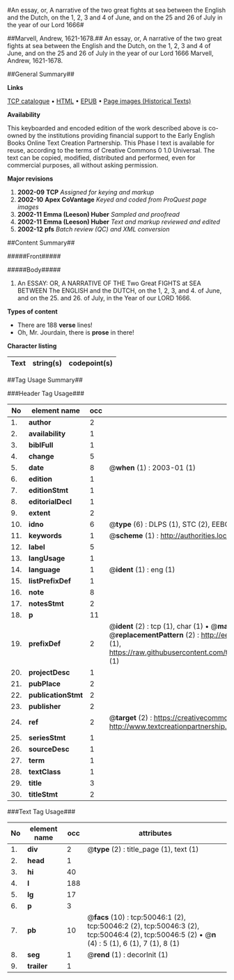 #An essay, or, A narrative of the two great fights at sea between the English and the Dutch, on the 1, 2, 3 and 4 of June, and on the 25 and 26 of July in the year of our Lord 1666#

##Marvell, Andrew, 1621-1678.##
An essay, or, A narrative of the two great fights at sea between the English and the Dutch, on the 1, 2, 3 and 4 of June, and on the 25 and 26 of July in the year of our Lord 1666
Marvell, Andrew, 1621-1678.

##General Summary##

**Links**

[TCP catalogue](http://www.ota.ox.ac.uk/tcp/)  • 
[HTML](http://tei.it.ox.ac.uk/tcp/Texts-HTML/free/A38/A38630.html)  • 
[EPUB](http://tei.it.ox.ac.uk/tcp/Texts-EPUB/free/A38/A38630.epub) • 
[Page images (Historical Texts)](https://data.historicaltexts.jisc.ac.uk/view?pubId=eebo-11862847e&pageId=eebo-11862847e-50046-1)

**Availability**

This keyboarded and encoded edition of the
	       work described above is co-owned by the institutions
	       providing financial support to the Early English Books
	       Online Text Creation Partnership. This Phase I text is
	       available for reuse, according to the terms of Creative
	       Commons 0 1.0 Universal. The text can be copied,
	       modified, distributed and performed, even for
	       commercial purposes, all without asking permission.

**Major revisions**

1. __2002-09__ __TCP__ *Assigned for keying and markup*
1. __2002-10__ __Apex CoVantage__ *Keyed and coded from ProQuest page images*
1. __2002-11__ __Emma (Leeson) Huber__ *Sampled and proofread*
1. __2002-11__ __Emma (Leeson) Huber__ *Text and markup reviewed and edited*
1. __2002-12__ __pfs__ *Batch review (QC) and XML conversion*

##Content Summary##

#####Front#####

#####Body#####

1. An ESSAY: OR, A NARRATIVE OF THE Two Great FIGHTS at SEA BETWEEN The ENGLISH and the DUTCH, on the 1, 2, 3, and 4. of June, and on the 25. and 26. of July, in the Year of our LORD 1666.

**Types of content**

  * There are 188 **verse** lines!
  * Oh, Mr. Jourdain, there is **prose** in there!

**Character listing**


|Text|string(s)|codepoint(s)|
|---|---|---|

##Tag Usage Summary##

###Header Tag Usage###

|No|element name|occ|attributes|
|---|---|---|---|
|1.|__author__|2||
|2.|__availability__|1||
|3.|__biblFull__|1||
|4.|__change__|5||
|5.|__date__|8| @__when__ (1) : 2003-01 (1)|
|6.|__edition__|1||
|7.|__editionStmt__|1||
|8.|__editorialDecl__|1||
|9.|__extent__|2||
|10.|__idno__|6| @__type__ (6) : DLPS (1), STC (2), EEBO-CITATION (1), OCLC (1), VID (1)|
|11.|__keywords__|1| @__scheme__ (1) : http://authorities.loc.gov/ (1)|
|12.|__label__|5||
|13.|__langUsage__|1||
|14.|__language__|1| @__ident__ (1) : eng (1)|
|15.|__listPrefixDef__|1||
|16.|__note__|8||
|17.|__notesStmt__|2||
|18.|__p__|11||
|19.|__prefixDef__|2| @__ident__ (2) : tcp (1), char (1)  •  @__matchPattern__ (2) : ([0-9\-]+):([0-9IVX]+) (1), (.+) (1)  •  @__replacementPattern__ (2) : http://eebo.chadwyck.com/downloadtiff?vid=$1&page=$2 (1), https://raw.githubusercontent.com/textcreationpartnership/Texts/master/tcpchars.xml#$1 (1)|
|20.|__projectDesc__|1||
|21.|__pubPlace__|2||
|22.|__publicationStmt__|2||
|23.|__publisher__|2||
|24.|__ref__|2| @__target__ (2) : https://creativecommons.org/publicdomain/zero/1.0/ (1), http://www.textcreationpartnership.org/docs/. (1)|
|25.|__seriesStmt__|1||
|26.|__sourceDesc__|1||
|27.|__term__|1||
|28.|__textClass__|1||
|29.|__title__|3||
|30.|__titleStmt__|2||


###Text Tag Usage###

|No|element name|occ|attributes|
|---|---|---|---|
|1.|__div__|2| @__type__ (2) : title_page (1), text (1)|
|2.|__head__|1||
|3.|__hi__|40||
|4.|__l__|188||
|5.|__lg__|17||
|6.|__p__|3||
|7.|__pb__|10| @__facs__ (10) : tcp:50046:1 (2), tcp:50046:2 (2), tcp:50046:3 (2), tcp:50046:4 (2), tcp:50046:5 (2)  •  @__n__ (4) : 5 (1), 6 (1), 7 (1), 8 (1)|
|8.|__seg__|1| @__rend__ (1) : decorInit (1)|
|9.|__trailer__|1||
